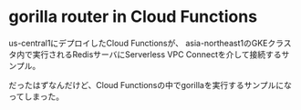 # gorilla router in Cloud Functions 
us-central1にデプロイしたCloud Functionsが、
asia-northeast1のGKEクラスタ内で実行されるRedisサーバにServerless VPC Connectを介して接続するサンプル。

だったはずなんだけど、Cloud Functionsの中でgorillaを実行するサンプルになってしまった。
